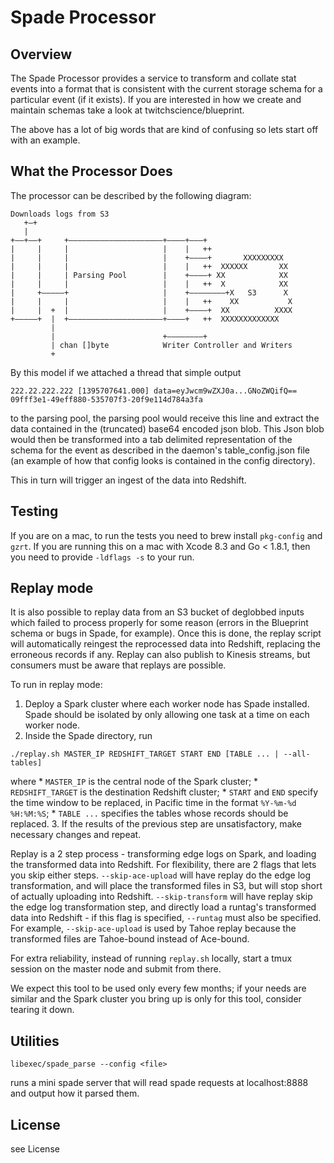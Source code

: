 # Spade Processor

## Overview

The Spade Processor provides a service to transform and collate stat
events into a format that is consistent with the current storage schema
for a particular event (if it exists). If you are interested in how we
create and maintain schemas take a look at twitchscience/blueprint.

The above has a lot of big words that are kind of confusing so lets start off
with an example.

## What the Processor Does

The processor can be described by the following diagram:
```
Downloads logs from S3
   +–+
   |
+––+––+     +–––––––––––––––––––––+––––+–––+
|     |     |                     |    |   ++
|     |     |                     |    +––––+       XXXXXXXXX
|     |     |                     |    |   ++  XXXXXX       XX
|     |     | Parsing Pool        |    +––––+ XX            XX
|     |     |                     |    |   ++  X            XX
|     +–––––+                     |    +––––––––+X   S3      X
|     |     |                     |    |   ++    XX           X
|     |  +  |                     |    +––––+  XX          XXXX
+–––––+  |  +–––––––––––––––––––––+––––+   ++  XXXXXXXXXXXXX
         |
         |                        +––––––––+
         | chan []byte            Writer Controller and Writers
         +
```

By this model if we attached a thread that simple output

```
222.22.222.222 [1395707641.000] data=eyJwcm9wZXJ0a...GNoZWQifQ== 09fff3e1-49eff880-535707f3-20f9e114d784a3fa
```

to the parsing pool, the parsing pool would receive this line and extract
the data contained in the (truncated) base64 encoded json blob. This Json blob
would then be transformed into a tab delimited representation of the schema for the event as described
in the daemon's table_config.json file (an example of how that config looks is contained in the config directory).

This in turn will trigger an ingest of the data into Redshift.

## Testing

If you are on a mac, to run the tests you need to brew install `pkg-config` and `gzrt`.  If you are running this
on a mac with Xcode 8.3 and Go < 1.8.1, then you need to provide `-ldflags -s` to your run.

## Replay mode

It is also possible to replay data from an S3 bucket of deglobbed inputs
which failed to process properly for some reason (errors in the Blueprint schema or
bugs in Spade, for example).  Once this is done, the replay script will automatically
reingest the reprocessed data into Redshift, replacing the erroneous records if any.
Replay can also publish to Kinesis streams, but consumers must be aware that replays
are possible.

To run in replay mode:

1. Deploy a Spark cluster where each worker node has Spade installed.  Spade should be
isolated by only allowing one task at a time on each worker node.
2. Inside the Spade directory, run
```
./replay.sh MASTER_IP REDSHIFT_TARGET START END [TABLE ... | --all-tables]
```
where
	* `MASTER_IP` is the central node of the Spark cluster;
	* `REDSHIFT_TARGET` is the destination Redshift cluster;
	* `START` and `END` specify the time window to be replaced, in Pacific time in
	  the format `%Y-%m-%d %H:%M:%S`;
	* `TABLE ...` specifies the tables whose records should be replaced.
3. If the results of the previous step are unsatisfactory, make necessary
   changes and repeat.

Replay is a 2 step process - transforming edge logs on Spark, and loading the transformed
data into Redshift. For flexibility, there are 2 flags that lets you skip either steps.
`--skip-ace-upload` will have replay do the edge log transformation, and will place the
transformed files in S3, but will stop short of actually uploading into Redshift.
`--skip-transform` will have replay skip the edge log transformation step, and directly load
a runtag's transformed data into Redshift - if this flag is specified, `--runtag` must
also be specified. For example, `--skip-ace-upload` is used by Tahoe replay because the
transformed files are Tahoe-bound instead of Ace-bound.

For extra reliability, instead of running `replay.sh` locally, start a tmux session on the
master node and submit from there.

We expect this tool to be used only every few months; if your needs are
similar and the Spark cluster you bring up is only for this tool, consider
tearing it down.

## Utilities

`libexec/spade_parse --config <file>`

  runs a mini spade server that will read spade requests at localhost:8888 and output how it
  parsed them.

## License
see License
